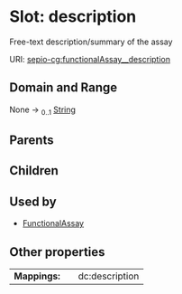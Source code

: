 
# Slot: description


Free-text description/summary of the assay

URI: [sepio-cg:functionalAssay__description](http://purl.obolibrary.org/obo/SEPIOCG_functionalAssay__description)


## Domain and Range

None &#8594;  <sub>0..1</sub> [String](types/String.md)

## Parents


## Children


## Used by

 * [FunctionalAssay](FunctionalAssay.md)

## Other properties

|  |  |  |
| --- | --- | --- |
| **Mappings:** | | dc:description |

